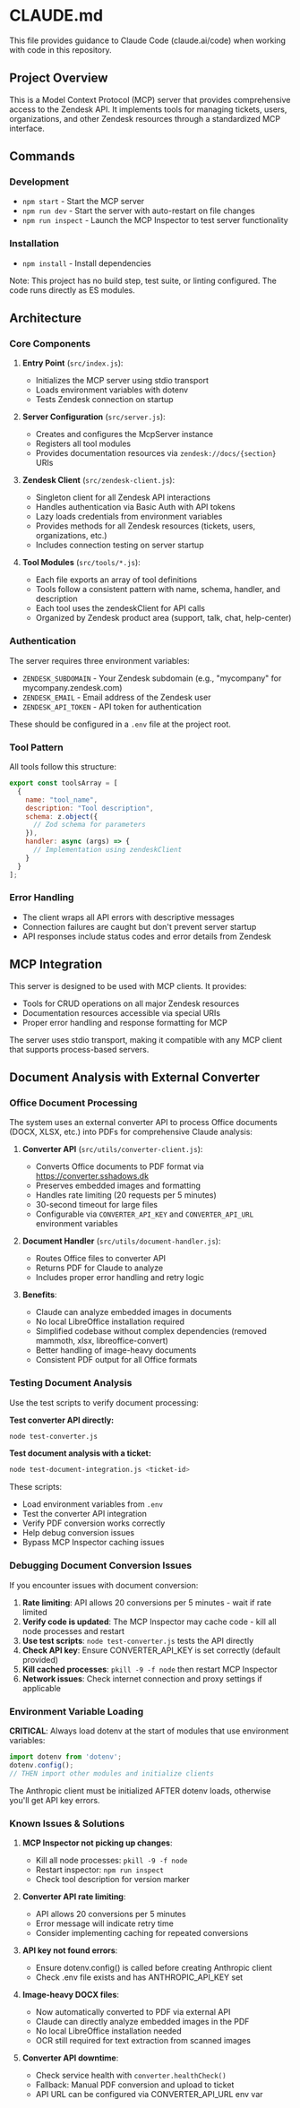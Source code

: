 # CLAUDE.md

This file provides guidance to Claude Code (claude.ai/code) when working with code in this repository.

## Project Overview

This is a Model Context Protocol (MCP) server that provides comprehensive access to the Zendesk API. It implements tools for managing tickets, users, organizations, and other Zendesk resources through a standardized MCP interface.

## Commands

### Development
- `npm start` - Start the MCP server
- `npm run dev` - Start the server with auto-restart on file changes
- `npm run inspect` - Launch the MCP Inspector to test server functionality

### Installation
- `npm install` - Install dependencies

Note: This project has no build step, test suite, or linting configured. The code runs directly as ES modules.

## Architecture

### Core Components

1. **Entry Point** (`src/index.js`):
   - Initializes the MCP server using stdio transport
   - Loads environment variables with dotenv
   - Tests Zendesk connection on startup

2. **Server Configuration** (`src/server.js`):
   - Creates and configures the McpServer instance
   - Registers all tool modules
   - Provides documentation resources via `zendesk://docs/{section}` URIs

3. **Zendesk Client** (`src/zendesk-client.js`):
   - Singleton client for all Zendesk API interactions
   - Handles authentication via Basic Auth with API tokens
   - Lazy loads credentials from environment variables
   - Provides methods for all Zendesk resources (tickets, users, organizations, etc.)
   - Includes connection testing on server startup

4. **Tool Modules** (`src/tools/*.js`):
   - Each file exports an array of tool definitions
   - Tools follow a consistent pattern with name, schema, handler, and description
   - Each tool uses the zendeskClient for API calls
   - Organized by Zendesk product area (support, talk, chat, help-center)

### Authentication

The server requires three environment variables:
- `ZENDESK_SUBDOMAIN` - Your Zendesk subdomain (e.g., "mycompany" for mycompany.zendesk.com)
- `ZENDESK_EMAIL` - Email address of the Zendesk user
- `ZENDESK_API_TOKEN` - API token for authentication

These should be configured in a `.env` file at the project root.

### Tool Pattern

All tools follow this structure:
```javascript
export const toolsArray = [
  {
    name: "tool_name",
    description: "Tool description",
    schema: z.object({
      // Zod schema for parameters
    }),
    handler: async (args) => {
      // Implementation using zendeskClient
    }
  }
];
```

### Error Handling

- The client wraps all API errors with descriptive messages
- Connection failures are caught but don't prevent server startup
- API responses include status codes and error details from Zendesk

## MCP Integration

This server is designed to be used with MCP clients. It provides:
- Tools for CRUD operations on all major Zendesk resources
- Documentation resources accessible via special URIs
- Proper error handling and response formatting for MCP

The server uses stdio transport, making it compatible with any MCP client that supports process-based servers.

## Document Analysis with External Converter

### Office Document Processing
The system uses an external converter API to process Office documents (DOCX, XLSX, etc.) into PDFs for comprehensive Claude analysis:

1. **Converter API** (`src/utils/converter-client.js`):
   - Converts Office documents to PDF format via https://converter.sshadows.dk
   - Preserves embedded images and formatting
   - Handles rate limiting (20 requests per 5 minutes)
   - 30-second timeout for large files
   - Configurable via `CONVERTER_API_KEY` and `CONVERTER_API_URL` environment variables

2. **Document Handler** (`src/utils/document-handler.js`):
   - Routes Office files to converter API
   - Returns PDF for Claude to analyze
   - Includes proper error handling and retry logic

3. **Benefits**:
   - Claude can analyze embedded images in documents
   - No local LibreOffice installation required
   - Simplified codebase without complex dependencies (removed mammoth, xlsx, libreoffice-convert)
   - Better handling of image-heavy documents
   - Consistent PDF output for all Office formats

### Testing Document Analysis
Use the test scripts to verify document processing:

**Test converter API directly:**
```bash
node test-converter.js
```

**Test document analysis with a ticket:**
```bash
node test-document-integration.js <ticket-id>
```

These scripts:
- Load environment variables from `.env`
- Test the converter API integration
- Verify PDF conversion works correctly
- Help debug conversion issues
- Bypass MCP Inspector caching issues

### Debugging Document Conversion Issues

If you encounter issues with document conversion:

1. **Rate limiting**: API allows 20 conversions per 5 minutes - wait if rate limited
2. **Verify code is updated**: The MCP Inspector may cache code - kill all node processes and restart
3. **Use test scripts**: `node test-converter.js` tests the API directly
4. **Check API key**: Ensure CONVERTER_API_KEY is set correctly (default provided)
5. **Kill cached processes**: `pkill -9 -f node` then restart MCP Inspector
6. **Network issues**: Check internet connection and proxy settings if applicable

### Environment Variable Loading
**CRITICAL**: Always load dotenv at the start of modules that use environment variables:
```javascript
import dotenv from 'dotenv';
dotenv.config();
// THEN import other modules and initialize clients
```

The Anthropic client must be initialized AFTER dotenv loads, otherwise you'll get API key errors.

### Known Issues & Solutions

1. **MCP Inspector not picking up changes**: 
   - Kill all node processes: `pkill -9 -f node`
   - Restart inspector: `npm run inspect`
   - Check tool description for version marker

2. **Converter API rate limiting**:
   - API allows 20 conversions per 5 minutes
   - Error message will indicate retry time
   - Consider implementing caching for repeated conversions

3. **API key not found errors**:
   - Ensure dotenv.config() is called before creating Anthropic client
   - Check .env file exists and has ANTHROPIC_API_KEY set

4. **Image-heavy DOCX files**:
   - Now automatically converted to PDF via external API
   - Claude can directly analyze embedded images in the PDF
   - No local LibreOffice installation needed
   - OCR still required for text extraction from scanned images

5. **Converter API downtime**:
   - Check service health with `converter.healthCheck()`
   - Fallback: Manual PDF conversion and upload to ticket
   - API URL can be configured via CONVERTER_API_URL env var